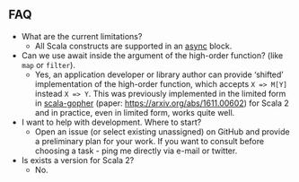 ## FAQ

* What are the current limitations?
    * All Scala constructs are supported in an [async] block. 
* Can we use await inside the argument of the high-order function? (like ``map`` or ``filter``).
    * Yes, an application developer or library author can provide ‘shifted’ implementation of the high-order function, which accepts ``X => M[Y]`` instead ``X => Y``.  This was previously implemented in the limited form in [scala-gopher] (paper: <https://arxiv.org/abs/1611.00602>)  for Scala 2 and in practice, even in limited form, works quite well.
* I want to help with development. Where to start?
    * Open an issue (or select existing unassigned)  on GitHub and provide a preliminary plan for your work.  If you want to consult before choosing a task - ping me directly via e-mail or twitter.
* Is exists a version for Scala 2?
    * No.

<!-- link refs -->

[async]: https://github.com/rssh/dotty-cps-async/blob/master/shared/src/main/scala/cps/Async.scala#L30
[scala-gopher]: https://github.com/rssh/scala-gopher
